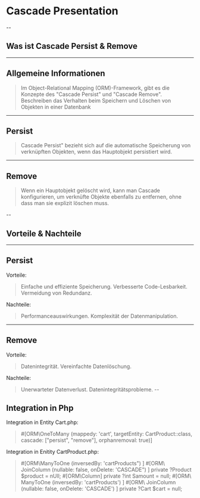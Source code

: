 # Cascade Presentation

--

## Was ist Cascade Persist & Remove

---

## Allgemeine Informationen

> Im Object-Relational Mapping (ORM)-Framework, gibt es die Konzepte des "Cascade Persist" und "Cascade Remove".
> Beschreiben das Verhalten beim Speichern und Löschen von Objekten in einer Datenbank

---

## Persist

> Cascade Persist" bezieht sich auf die automatische Speicherung von verknüpften Objekten, wenn das Hauptobjekt persistiert wird.

---

## Remove

> Wenn ein Hauptobjekt gelöscht wird, kann man Cascade konfigurieren, um verknüfte Objekte ebenfalls zu entfernen, ohne dass man sie explizit löschen muss.

--

## Vorteile & Nachteile

---


## Persist
Vorteile:
> Einfache und effiziente Speicherung.
> Verbesserte Code-Lesbarkeit.
> Vermeidung von Redundanz.

Nachteile:
> Performanceauswirkungen.
> Komplexität der Datenmanipulation.

---

## Remove
 Vorteile:
> Datenintegrität.
> Vereinfachte Datenlöschung.

Nachteile:
> Unerwarteter Datenverlust.
> Datenintegritätsprobleme.
--

## Integration in Php


Integration in Entity Cart.php:
> #[ORM\OneToMany (mappedy: 'cart', targetEntity: CartProduct::class, cascade: ["persist", "remove"], orphanremoval: true)]

Integration in Enitity CartProduct.php: 
> #[ORM\ManyToOne (inversedBy: 'cartProducts") ]
#[ORM\ JoinColumn (nullable: false, onDelete: 'CASCADE") ]
private ?Product $product = nUll;
#[ORM\Column]
private ?int Samount = null;
#[ORM\ ManyToOne (inversedBy: 'cartProducts') ]
#[ORM\ JoinColumn (nullable: false, onDelete:
'CASCADE') ]
private ?Cart $cart = null;







